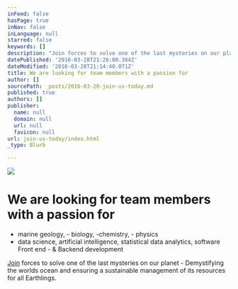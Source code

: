 ```yaml
---
inFeed: false
hasPage: true
inNav: false
inLanguage: null
starred: false
keywords: []
description: "Join forces to solve one of the last mysteries on our planet - Demystifying the worlds ocean and ensuring a sustainable management of its resources for all Earthlings.\_"
datePublished: '2016-03-28T21:26:00.364Z'
dateModified: '2016-03-28T21:14:40.071Z'
title: We are looking for team members with a passion for
author: []
sourcePath: _posts/2016-03-28-join-us-today.md
published: true
authors: []
publisher:
  name: null
  domain: null
  url: null
  favicon: null
url: join-us-today/index.html
_type: Blurb

---
```

![](https://the-grid-user-content.s3-us-west-2.amazonaws.com/98a97571-13ee-4b20-b036-f63e4cd6acef.jpg)

# We are looking for team members with a passion for

* marine geology, - biology, -chemistry, - physics
* data science, artificial intelligence, statistical data analytics, software Front end - & Backend development 

[Join][0] forces to solve one of the last mysteries on our planet - Demystifying the worlds ocean and ensuring a sustainable management of its resources for all Earthlings. 

[0]: carsten@moonwalk.me